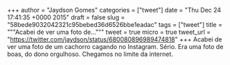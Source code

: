 
+++
author = "Jaydson Gomes"
categories = ["tweet"]
date = "Thu Dec 24 17:41:35 +0000 2015"
draft = false
slug = "58bede9032042321c95bebed36d6526bbe1eadac"
tags = ["tweet"]
title = """Acabei de ver uma foto de..."""
tweet = true
micro = true
tweet_url = "https://twitter.com/jaydson/status/680080896989474818"
+++
Acabei de ver uma foto de um cachorro cagando no Instagram. Sério. Era uma foto de boas, do dono orgulhoso. Chegamos no limite da internet.
